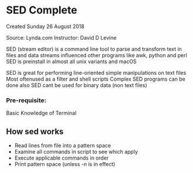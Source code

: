 # SED Complete
Created Sunday 26 August 2018

Source: Lynda.com
Instructor: David D Levine

SED (stream editor) is a command line tool to parse and transform text in files and data streams
influenced other programs like awk, python and perl
SED is preinstall in almost all unix variants and macOS

SED is great for performing line-oriented simple manipulations on text files
Most oftenused as a filter and shell scripts
Complex SED programs can be done also 
SED cant be used for binary data (non text files)

### Pre-requisite:
Basic Knowledge of Terminal 

How sed works
-------------

* Read lines from file into a pattern space
* Examine all commands in script to see which apply
* Execute applicable commands in order
* Print pattern space (unless -n is in effect)


